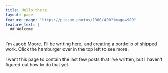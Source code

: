 ```yaml
---
title: Hello there.
layout: page
feature_image: "https://picsum.photos/1300/400?image=989"
feature_text: |
  ## Welcome
---
```


I'm Jacob Moore. I'll be writing here, and creating a portfolio of shipped work. Click the hamburger over in the top left to see more.

I want this page to contain the last few posts that I've written, but I haven't figured out how to do that yet.
